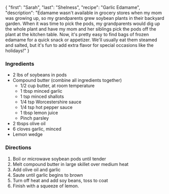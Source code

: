{
    "first": "Sarah",
    "last": "Shelness",
    "recipe": "Garlic Edamame",
    "description": "Edamame wasn't available in grocery stores when my mom was growing up, so my grandparents grew soybean plants in their backyard garden. When it was time to pick the pods, my grandparents would dig up the whole plant and have my mom and her siblings pick the pods off the plant at the kitchen table. Now, it's pretty easy to find bags of frozen edamame for a quick snack or appetizer. We'll usually eat them steamed and salted, but it's fun to add extra flavor for special occasions like the holidays!"
}

<div class="ingredients">
        <h3>Ingredients</h3>
        <ul>
<li>2 lbs of soybeans in pods</li>
<li>Compound butter (combine all ingredients together)
  <ul>
    <li>1/2 cup butter, at room temperature</li>
    <li>1 tbsp minced garlic</li>
    <li>1 tsp minced shallots</li>
    <li>1/4 tsp Worcestershire sauce</li>
    <li>1/4 tsp hot pepper sauce</li>
    <li>1 tbsp lemon juice</li>
    <li>Pinch parsley</li>
  </ul>
</li>
<li>2 tbsps olive oil</li>
<li>6 cloves garlic, minced</li>
<li>Lemon wedge</li>
        </ul>
      </div>
      <div class="directions">
        <h3>Directions</h3>
        <ol>
<li>Boil or microwave soybean pods until tender</li>
<li>Melt compound butter in large skillet over medium heat</li>
<li>Add olive oil and garlic</li>
<li>Saute until garlic begins to brown</li>
<li>Turn off heat and add soy beans, toss to coat</li>
<li>Finish with a squeeze of lemon.</li>
        </ol>
      </div>
